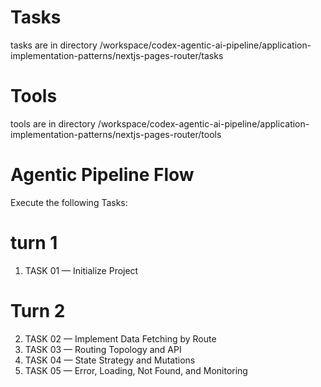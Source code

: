 # Tasks

tasks are in directory /workspace/codex-agentic-ai-pipeline/application-implementation-patterns/nextjs-pages-router/tasks

# Tools

tools are in directory /workspace/codex-agentic-ai-pipeline/application-implementation-patterns/nextjs-pages-router/tools


# Agentic Pipeline Flow

Execute the following Tasks:

# turn 1

1. TASK 01 — Initialize Project

# Turn 2

2. TASK 02 — Implement Data Fetching by Route
3. TASK 03 — Routing Topology and API
4. TASK 04 — State Strategy and Mutations
5. TASK 05 — Error, Loading, Not Found, and Monitoring
